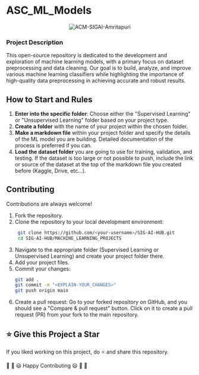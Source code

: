 # ASC_ML_Models

<div align='center'>
<img src="https://img.shields.io/badge/ACM--SIGAI--Amritapuri-Amrita%20Vishwa%20Vidhyapeetam-Brown?labelColor=Orange&style=for-the-badge&logo=School&logoColor=Yellow" alt="ACM-SIGAI-Amritapuri" />
</div>

### Project Description

This open-source repository is dedicated to the development and exploration of machine learning models, with a primary focus on dataset preprocessing and data cleaning. Our goal is to build, analyze, and improve various machine learning classifiers while highlighting the importance of high-quality data preprocessing in achieving accurate and robust results.

## How to Start and Rules

1. **Enter into the specific folder**: Choose either the "Supervised Learning" or "Unsupervised Learning" folder based on your project type.
2. **Create a folder** with the name of your project within the chosen folder.
3. **Make a markdown file** within your project folder and specify the details of the ML model you are building. Detailed documentation of the process is preferred if you can.
4. **Load the dataset folder** you are going to use for training, validation, and testing. If the dataset is too large or not possible to push, include the link or source of the dataset at the top of the markdown file you created before (Kaggle, Drive, etc...).

## Contributing

Contributions are always welcome!

1. Fork the repository.
2. Clone the repository to your local development environment:
   ```sh
    git clone https://github.com/<your-username>/SIG-AI-HUB.git
    cd SIG-AI-HUB/MACHINE_LEARNING_PROJECTS
   ```
3. Navigate to the appropriate folder (Supervised Learning or Unsupervised Learning) and create your project folder there.
4. Add your project files.
5. Commit your changes:
   ```sh
   git add .
   git commit -m "<EXPLAIN-YOUR_CHANGES>"
   git push origin main
   ```
6. Create a pull request:
   Go to your forked repository on GitHub, and you should see a "Compare & pull request" button. Click on it to create a pull request (PR) from your fork to the main repository.

## ⭐ Give this Project a Star

If you liked working on this project, do ⭐ and share this repository.

🎉 🎊 😃 Happy Contributing 😃 🎊 🎉
